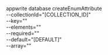 appwrite database createEnumAttribute \
        --collectionId="[COLLECTION_ID]" \
        --key="" \
        --elements="" \
        --required="" \
        --default="[DEFAULT]" \
        --array=""

